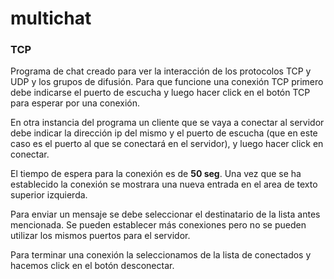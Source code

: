 # multichat

<h3> TCP </h3>
Programa de chat creado para ver la interacción de los protocolos TCP y UDP y los grupos de difusión.
Para que funcione una conexión TCP primero debe indicarse el puerto de escucha y luego hacer click en 
el botón TCP para esperar por una conexión.

En otra instancia del programa un cliente que se vaya a conectar al servidor debe indicar la dirección
ip del mismo y el puerto de escucha (que en este caso es el puerto al que se conectará en el servidor),
y luego hacer click en conectar.

El tiempo de espera para la conexión es de **50 seg**. Una vez que se ha establecido la conexión se
mostrara una nueva entrada en el area de texto superior izquierda.

Para enviar un mensaje se debe seleccionar el destinatario de la lista antes mencionada. Se pueden establecer
más conexiones pero no se pueden utilizar los mismos puertos para el servidor.

Para terminar una conexión la seleccionamos de la lista de conectados y hacemos click en el botón desconectar.
